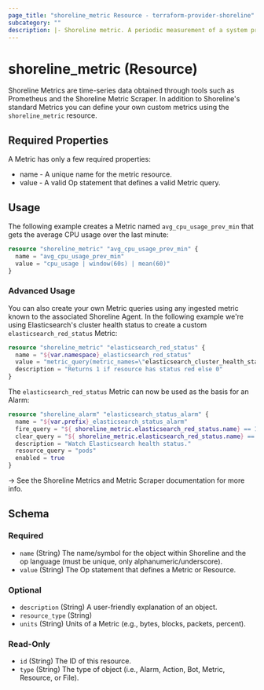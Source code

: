 ```yaml
---
page_title: "shoreline_metric Resource - terraform-provider-shoreline"
subcategory: ""
description: |- Shoreline metric. A periodic measurement of a system property.
---
```


# shoreline_metric (Resource)

Shoreline Metrics are time-series data obtained through tools such as Prometheus
and the Shoreline Metric Scraper. In addition to
Shoreline's standard Metrics you can define your own custom metrics using the `shoreline_metric`
resource.

## Required Properties

A Metric has only a few required properties:

- name - A unique name for the metric resource.
- value - A valid Op statement that defines a valid Metric query.

## Usage

The following example creates a Metric named `avg_cpu_usage_prev_min` that gets the average CPU usage over
the last minute:

```tf
resource "shoreline_metric" "avg_cpu_usage_prev_min" {
  name = "avg_cpu_usage_prev_min"
  value = "cpu_usage | window(60s) | mean(60)"
}
```

### Advanced Usage

You can also create your own Metric queries using any ingested metric known to the
associated Shoreline Agent. In the following example we're using Elasticsearch's cluster health status to
create a custom `elasticsearch_red_status` Metric:

```tf
resource "shoreline_metric" "elasticsearch_red_status" {
  name = "${var.namespace}_elasticsearch_red_status"
  value = "metric_query(metric_names=\"elasticsearch_cluster_health_status\") | color=\"red\""
  description = "Returns 1 if resource has status red else 0"
}
```

The `elasticsearch_red_status` Metric can now be used as the basis for an Alarm:

```tf
resource "shoreline_alarm" "elasticsearch_status_alarm" {
  name = "${var.prefix}_elasticsearch_status_alarm"
  fire_query = "${ shoreline_metric.elasticsearch_red_status.name} == 1"
  clear_query = "${ shoreline_metric.elasticsearch_red_status.name} == 0"
  description = "Watch Elasticsearch health status."
  resource_query = "pods"
  enabled = true
}
```

-> See the Shoreline Metrics and Metric Scraper documentation
for more info.

<!-- schema generated by tfplugindocs -->
## Schema

### Required

- `name` (String) The name/symbol for the object within Shoreline and the op language (must be unique, only alphanumeric/underscore).
- `value` (String) The Op statement that defines a Metric or Resource.

### Optional

- `description` (String) A user-friendly explanation of an object.
- `resource_type` (String)
- `units` (String) Units of a Metric (e.g., bytes, blocks, packets, percent).

### Read-Only

- `id` (String) The ID of this resource.
- `type` (String) The type of object (i.e., Alarm, Action, Bot, Metric, Resource, or File).

